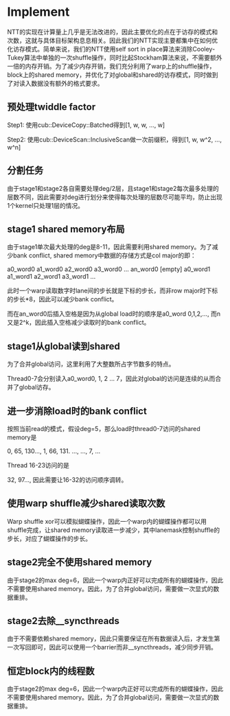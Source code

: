 # Implement

NTT的实现在计算量上几乎是无法改进的，因此主要优化的点在于访存的模式和次数，这就与具体目标架构息息相关。因此我们的NTT实现主要都集中在如何优化访存模式。简单来说，我们的NTT使用self sort in place算法来消除Cooley-Tukey算法中单独的一次shuffle操作，同时比起Stockham算法来说，不需要额外一倍的内存开销。为了减少内存开销，我们充分利用了warp上的shuffle操作，block上的shared memory，并优化了对global和shared的访存模式，同时做到了对读入数据没有额外的格式要求。

## 预处理twiddle factor

Step1: 使用cub::DeviceCopy::Batched得到[1, w, w, …, w]

Step2: 使用cub::DeviceScan::InclusiveScan做一次前缀积，得到[1, w, w^2, …, w^n]

## 分割任务

由于stage1和stage2各自需要处理deg/2层，且stage1和stage2每次最多处理的层数不同，因此需要对deg进行划分来使得每次处理的层数尽可能平均，防止出现1个kernel只处理1层的情况。
## stage1 shared memory布局

由于stage1单次最大处理的deg是8-11，因此需要利用shared memory。为了减少bank conflict, shared memory中数据的存储方式是col major的即：

a0_word0 a1_word0 a2_word0 a3_word0 ... an_word0 [empty] a0_word1 a1_word1 a2_word1 a3_word1 ...

此时一个warp读取数字时lane间的步长就是下标的步长，而非row major时下标的步长*8，因此可以减少bank conflict。

而在an_word0后插入空格是因为从global load时的顺序是a0_word 0,1,2,…, 而n又是2^k，因此插入空格减少读取时的bank conflict。

## stage1从global读到shared

为了合并global访问，这里利用了大整数所占字节数多的特点。

Thread0-7会分别读入a0_word0, 1, 2 … 7，因此对global的访问是连续的从而合并了global访存。

## 进一步消除load时的bank conflict
按照当前read的模式，假设deg=5，那么load时thread0-7访问的shared memory是

0, 65, 130…, 1, 66, 131. …, …, 7, …

Thread 16-23访问的是

32, 97…, 因此需要让16-32的访问顺序调转。

## 使用warp shuffle减少shared读取次数

Warp shuffle xor可以模拟蝴蝶操作，因此一个warp内的蝴蝶操作都可以用shuffle完成，让shared memory读取进一步减少，其中lanemask控制shuffle的步长，对应了蝴蝶操作的步长。

## stage2完全不使用shared memory

由于stage2的max deg=6，因此一个warp内正好可以完成所有的蝴蝶操作，因此不需要使用shared memory。因此，为了合并global访问，需要做一次显式的数据重排。

## stage2去除__syncthreads

由于不需要依赖shared memory，因此只需要保证在所有数据读入后，才发生第一次写回即可，因此可以使用一个barrier而非__syncthreads，减少同步开销。

## 恒定block内的线程数

由于stage2的max deg=6，因此一个warp内正好可以完成所有的蝴蝶操作，因此不需要使用shared memory。因此，为了合并global访问，需要做一次显式的数据重排。
